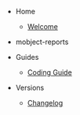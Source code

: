 - Home

  - [Welcome](/)

- mobject-reports

- Guides

  - [Coding Guide](https://mobject-dev-team.github.io/mobject-coding-convention/#/)

- Versions

  - [Changelog](changelog.md)
